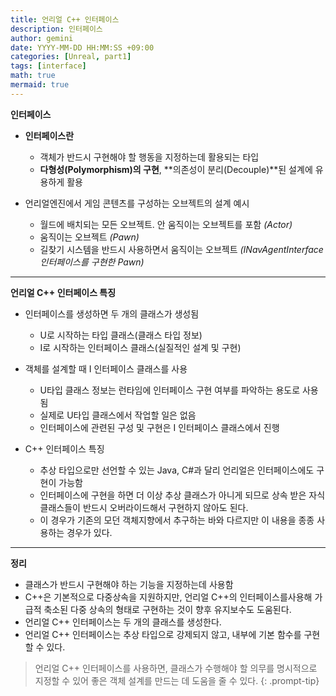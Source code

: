 ```yaml
---
title: 언리얼 C++ 인터페이스
description: 인터페이스
author: gemini
date: YYYY-MM-DD HH:MM:SS +09:00
categories: [Unreal, part1]
tags: [interface]
math: true
mermaid: true
---
```


**인터페이스**

- **인터페이스란**
	- 객체가 반드시 구현해야 할 행동을 지정하는데 활용되는 타입
	- **다형성(Polymorphism)의 구현**, **의존성이 분리(Decouple)**된 설계에 유용하게 활용

- 언리얼엔진에서 게임 콘텐츠를 구성하는 오브젝트의 설계 예시
	- 월드에 배치되는 모든 오브젝트. 안 움직이는 오브젝트를 포함 *(Actor)*
	- 움직이는 오브젝트 *(Pawn)*
	- 길찾기 시스템을 반드시 사용하면서 움직이는 오브젝트 *(INavAgentInterface 인터페이스를 구현한 Pawn)*

---------------------------------------------------------

**언리얼 C++ 인터페이스 특징**
- 인터페이스를 생성하면 두 개의 클래스가 생성됨
	- U로 시작하는 타입 클래스(클래스 타입 정보)
	- I로 시작하는 인터페이스 클래스(실질적인 설계 및 구현)

- 객체를 설계할 때 I 인터페이스 클래스를 사용
	- U타입 클래스 정보는 런타임에 인터페이스 구현 여부를 파악하는 용도로 사용됨
	- 실제로 U타입 클래스에서 작업할 일은 없음
	- 인터페이스에 관련된 구성 및 구현은 I 인터페이스 클래스에서 진행

- C++ 인터페이스 특징
	- 추상 타입으로만 선언할 수 있는 Java, C#과 달리 언리얼은 인터페이스에도 구현이 가능함
	- 인터페이스에 구현을 하면 더 이상 추상 클래스가 아니게 되므로 상속 받은 자식 클래스들이 반드시 오버라이드해서 구현하지 않아도 된다.
	- 이 경우가 기존의 모던 객체지향에서 추구하는 바와 다르지만 이 내용을 종종 사용하는 경우가 있다.

---------------------------------------------------------

**정리**
- 클래스가 반드시 구현해야 하는 기능을 지정하는데 사용함
- C++은 기본적으로 다중상속을 지원하지만, 언리얼 C++의 인터페이스를사용해 가급적 축소된 다중 상속의 형태로 구현하는 것이 향후 유지보수도 도움된다.
- 언리얼 C++ 인터페이스는 두 개의 클래스를 생성한다.
- 언리얼 C++ 인터페이스는 추상 타입으로 강제되지 않고, 내부에 기본 함수를 구현할 수 있다.

>언리얼 C++ 인터페이스를 사용하면, 클래스가 수행해야 할 의무를 명시적으로 지정할 수 있어 좋은 객체 설계를 만드는 데 도움을 줄 수 있다.
{: .prompt-tip}